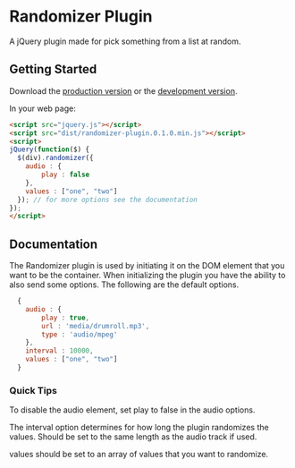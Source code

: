 # Randomizer Plugin

A jQuery plugin made for pick something from a list at random.

## Getting Started
Download the [production version][min] or the [development version][max].

[min]: https://raw.github.com/nilpath/jQuery-Randomizer/master/dist/randomizer-plugin.0.1.0.min.js
[max]: https://raw.github.com/nilpath/jQuery-Randomizer/master/dist/randomizer-plugin.0.1.0.js

In your web page:

```html
<script src="jquery.js"></script>
<script src="dist/randomizer-plugin.0.1.0.min.js"></script>
<script>
jQuery(function($) {
  $(div).randomizer({
    audio : {
    	play : false
    },
    values : ["one", "two"]
  }); // for more options see the documentation 
});
</script>
```

## Documentation

The Randomizer plugin is used by initiating it on the DOM element that you want to be the container. When initializing the plugin you have the ability to also send some options. The following are the default options.

```javascript
  {
  	audio : {
  		play : true,
  		url : 'media/drumroll.mp3',
  		type : 'audio/mpeg'
  	},
  	interval : 10000,
  	values : ["one", "two"]
  }
```

### Quick Tips

To disable the audio element, set play to false in the audio options.

The interval option determines for how long the plugin randomizes the values. Should be set to the same length as the audio track if used.

values should be set to an array of values that you want to randomize.

